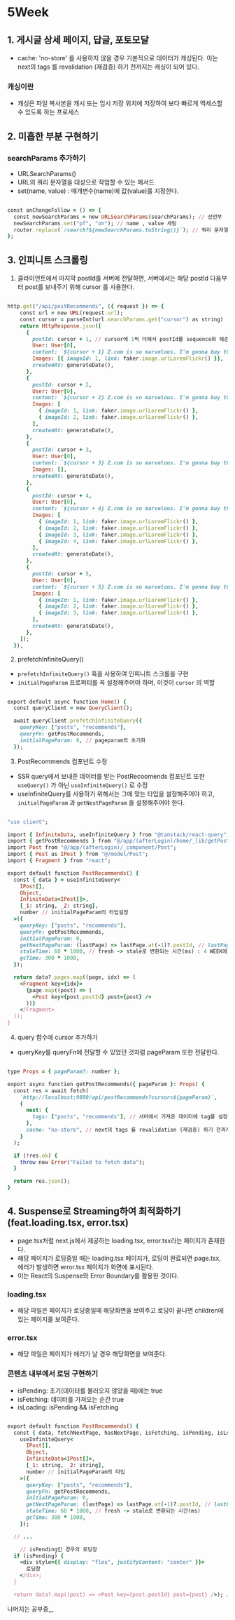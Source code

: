 # 5Week

## 1. 게시글 상세 페이지, 답글, 포토모달

- cache: 'no-store' 를 사용하지 않을 경우 기본적으로 데이터가 캐싱된다. 이는 next의 tags 를 revalidation (재검증) 하기 전까지는 캐싱이 되어 있다.

### 캐싱이란

- 캐싱은 파일 복사본을 캐시 또는 임시 저장 위치에 저장하여 보다 빠르게 액세스할 수 있도록 하는 프로세스

## 2. 미흡한 부분 구현하기

### searchParams 추가하기

- URLSearchParams()
- URL의 쿼리 문자열을 대상으로 작업할 수 있는 메서드
- set(name, value) : 매개변수(name)에 값(value)를 지정한다.

```ruby

const onChangeFollow = () => {
  const newSearchParams = new URLSearchParams(searchParams); // 선언부
  newSearchParams.set("pf", "on"); // name , value 세팅
  router.replace(`/search?${newSearchParams.toString()}`); // 쿼리 문자열을 작업할 수 있게 replace
};

```

## 3. 인피니트 스크롤링

1. 클라이언트에서 마지막 postId를 서버에 전달하면, 서버에서는 해당 postId 다음부터 post를 보내주기 위해 cursor 를 사용한다.

```ruby

http.get("/api/postRecommends", ({ request }) => {
    const url = new URL(request.url);
    const cursor = parseInt(url.searchParams.get("cursor") as string) || 0; // 다음 post를 위한 cursor
    return HttpResponse.json([
      {
        postId: cursor + 1, // cursor에 1씩 더해서 postId를 sequence화 해준다.
        User: User[0],
        content: `${cursor + 1} Z.com is so marvelous. I'm gonna buy that.`,
        Images: [{ imageId: 1, link: faker.image.urlLoremFlickr() }],
        createdAt: generateDate(),
      },
      {
        postId: cursor + 2,
        User: User[0],
        content: `${cursor + 2} Z.com is so marvelous. I'm gonna buy that.`,
        Images: [
          { imageId: 1, link: faker.image.urlLoremFlickr() },
          { imageId: 2, link: faker.image.urlLoremFlickr() },
        ],
        createdAt: generateDate(),
      },
      {
        postId: cursor + 3,
        User: User[0],
        content: `${cursor + 3} Z.com is so marvelous. I'm gonna buy that.`,
        Images: [],
        createdAt: generateDate(),
      },
      {
        postId: cursor + 4,
        User: User[0],
        content: `${cursor + 4} Z.com is so marvelous. I'm gonna buy that.`,
        Images: [
          { imageId: 1, link: faker.image.urlLoremFlickr() },
          { imageId: 2, link: faker.image.urlLoremFlickr() },
          { imageId: 3, link: faker.image.urlLoremFlickr() },
          { imageId: 4, link: faker.image.urlLoremFlickr() },
        ],
        createdAt: generateDate(),
      },
      {
        postId: cursor + 5,
        User: User[0],
        content: `${cursor + 5} Z.com is so marvelous. I'm gonna buy that.`,
        Images: [
          { imageId: 1, link: faker.image.urlLoremFlickr() },
          { imageId: 2, link: faker.image.urlLoremFlickr() },
          { imageId: 3, link: faker.image.urlLoremFlickr() },
        ],
        createdAt: generateDate(),
      },
    ]);
  }),

```

2. prefetchInfiniteQuery()

- `prefetchInfiniteQuery()` 훅을 사용하여 인피니트 스크롤을 구현
- `initialPageParam` 프로퍼티를 꼭 설정해주어야 하며, 이것이 `cursor` 의 역할

```ruby

export default async function Home() {
  const queryClient = new QueryClient();

  await queryClient.prefetchInfiniteQuery({
    queryKey: ["posts", "recommends"],
    queryFn: getPostRecommends,
    initialPageParam: 0, // pageparam의 초기화
  });

```

3. PostRecommends 컴포넌트 수정

- SSR query에서 보내준 데이터를 받는 PostRecoomends 컴포넌트 또한 `useQuery()` 가 아닌 `useInfiniteQuery()` 로 수정
- useInfiniteQuery를 사용하기 위해서는 그에 맞는 타입을 설정해주어야 하고, `initialPageParam` 과 `getNextPageParam` 을 설정해주어야 한다.

```ruby

"use client";

import { InfiniteData, useInfiniteQuery } from "@tanstack/react-query";
import { getPostRecommends } from "@/app/(afterLogin)/home/_lib/getPostRecommends";
import Post from "@/app/(afterLogin)/_component/Post";
import { Post as IPost } from "@/model/Post";
import { Fragment } from "react";

export default function PostRecommends() {
  const { data } = useInfiniteQuery<
    IPost[],
    Object,
    InfiniteData<IPost[]>,
    [_1: string, _2: string],
    number // initialPageParam의 타입설정
  >({
    queryKey: ["posts", "recommends"],
    queryFn: getPostRecommends,
    initialPageParam: 0,
    getNextPageParam: (lastPage) => lastPage.at(-1)?.postId, // lastPage: 가장 최근에 불러왔던 페이지
    staleTime: 60 * 1000, // fresh -> stale로 변환되는 시간(ms) : 4 WEEK에 나온 개념
    gcTime: 300 * 1000,
  });

  return data?.pages.map((page, idx) => (
    <Fragment key={idx}>
      {page.map((post) => (
        <Post key={post.postId} post={post} />
      ))}
    </Fragment>
  ));
}

```

4. query 함수에 cursor 추가하기

- queryKey를 queryFn에 전달할 수 있었던 것처럼 pageParam 또한 전달한다.

```ruby

type Props = { pageParam?: number };

export async function getPostRecommends({ pageParam }: Props) {
  const res = await fetch(
    `http://localhost:9090/api/postRecommends?cursor=${pageParam}`,
    {
      next: {
        tags: ["posts", "recommends"], // 서버에서 가져온 데이터에 tag를 설정, 이후 캐시 초기화 등에 사용
      },
      cache: "no-store", // next의 tags 를 revalidation (재검증) 하기 전까지는 캐싱이 되어 있다. (1. 의 개념)
    }
  );

  if (!res.ok) {
    throw new Error("Failed to fetch data");
  }

  return res.json();
}

```

## 4. Suspense로 Streaming하여 최적화하기 (feat.loading.tsx, error.tsx)

- page.tsx처럼 next.js에서 제공하는 loading.tsx, error.tsx라는 페이지가 존재한다.
- 해당 페이지가 로딩중일 때는 loading.tsx 페이지가, 로딩이 완료되면 page.tsx, 에러가 발생하면 error.tsx 페이지가 화면에 표시된다.
- 이는 React의 Suspense와 Error Boundary를 활용한 것이다.

### loading.tsx

- 해당 파일은 페이지가 로딩중일때 해당화면을 보여주고 로딩이 끝나면 children에 있는 페이지를 보여준다.

### error.tsx

- 해당 파일은 페이지가 에러가 날 경우 해당화면을 보여준다.

### 콘텐츠 내부에서 로딩 구현하기

- isPending: 초기(데이터를 불러오지 않았을 때)에는 true 
- isFetching: 데이터를 가져오는 순간 true
- isLoading: isPending && isFetching

```ruby

export default function PostRecommends() {
  const { data, fetchNextPage, hasNextPage, isFetching, isPending, isLoading } =
    useInfiniteQuery<
      IPost[],
      Object,
      InfiniteData<IPost[]>,
      [_1: string, _2: string],
      number // initialPageParam의 타입
    >({
      queryKey: ["posts", "recommends"],
      queryFn: getPostRecommends,
      initialPageParam: 0,
      getNextPageParam: (lastPage) => lastPage.at(-1)?.postId, // lastPage: 가장 최근에 불러왔던 페이지들
      staleTime: 60 * 1000, // fresh -> stale로 변환되는 시간(ms)
      gcTime: 300 * 1000,
    });

  // ...

	// isPending인 경우의 로딩창
  if (isPending) {
    <div style={{ display: "flex", justifyContent: "center" }}>
      로딩창
    </div>;
  }

  return data?.map((post) => <Post key={post.postId} post={post} />); // 로딩이 끝난 경우 data가 들어오면 Post 를 보여준다.

```

나머지는 공부중,,,

